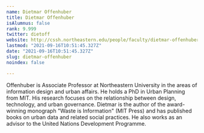 ```yaml
---
name: Dietmar Offenhuber
title: Dietmar Offenhuber
isAlumnus: false
rank: 9.999
twitter: dietoff
website: http://cssh.northeastern.edu/people/faculty/dietmar-offenhuber/
lastmod: "2021-09-16T10:51:45.327Z"
date: "2021-09-16T10:51:45.327Z"
slug: dietmar-offenhuber
noindex: false

---
```

Offenhuber is Associate Professor at Northeastern University in the areas of information design and urban affairs. He holds a PhD in Urban Planning from MIT. His research focuses on the relationship between design, technology, and urban governance. Dietmar is the author of the award-winning monograph "Waste is Information" (MIT Press) and has published books on urban data and related social practices. He also works as an advisor to the United Nations Development Programme.